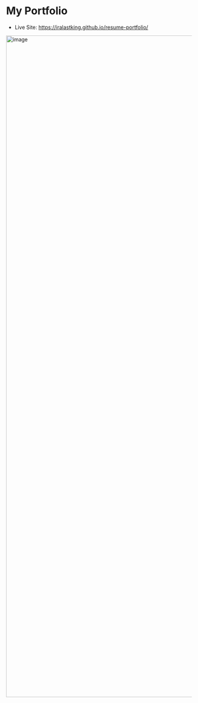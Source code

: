 # My Portfolio

- Live Site: https://iralastking.github.io/resume-portfolio/

<img width="1792" alt="image" src="https://user-images.githubusercontent.com/122650380/232069932-a92397f8-da8d-4be4-b6ed-e88a813aba21.png">

